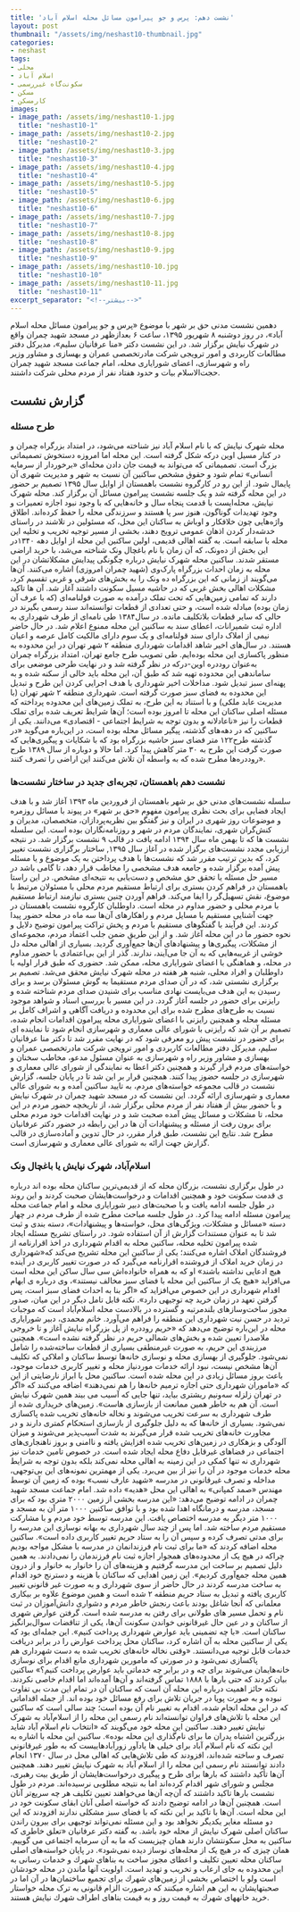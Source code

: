 ```yaml
---
title: 'نشست دهم: پرس و جو پیرامون مسائل محله اسلام آباد'
layout: post
thumbnail: "/assets/img/neshast10-thumbnail.jpg"
categories:
- neshast
tags:
- محلی
- اسلام آباد
- سکونت‌گاه غیررسمی
- مسکن
- کارمسکن
images:
- image_path: /assets/img/neshast10-1.jpg
  title: "neshast10-1"
- image_path: /assets/img/neshast10-2.jpg
  title: "neshast10-2"
- image_path: /assets/img/neshast10-3.jpg
  title: "neshast10-3"
- image_path: /assets/img/neshast10-4.jpg
  title: "neshast10-4"
- image_path: /assets/img/neshast10-5.jpg
  title: "neshast10-5"
- image_path: /assets/img/neshast10-6.jpg
  title: "neshast10-6"
- image_path: /assets/img/neshast10-7.jpg
  title: "neshast10-7"
- image_path: /assets/img/neshast10-8.jpg
  title: "neshast10-8"
- image_path: /assets/img/neshast10-9.jpg
  title: "neshast10-9"
- image_path: /assets/img/neshast10-10.jpg
  title: "neshast10-10"
- image_path: /assets/img/neshast10-11.jpg
  title: "neshast10-11"
excerpt_separator: "<!--بیشتر-->"
---
```

دهمین نشست مدنی حق بر شهر با موضوع «پرس و جو پیرامون مسائل محله اسلام آباد»، در روز دوشنبه ۸ شهریور ۱۳۹۵، ساعت ۶ بعدازظهر در مسجد شهید چمران واقع در شهرک نیایش برگزار شد. در این نشست دکتر «منا عرفانیان سلیم»، مدیرکل دفتر مطالعات کاربردی و امور ترویجی شرکت مادرتخصصی عمران و بهسازی و مشاور وزیر راه و شهرسازی، اعضای شورایاری محله، امام جماعت مسجد شهید چمران حجت‌الاسلام بیات و حدود هفتاد نفر از مردم محلی شرکت داشتند.
<!--بیشتر-->
## گزارش نشست
### طرح مسئله
محله شهرک نیایش که با نام اسلام آباد نیز شناخته می‌شود، در امتداد بزرگراه چمران و در کنار مسیل اوین درکه شکل گرفته است. این محله اما امروزه دستخوش تصمیماتی بزرگ است. تصمیماتی که می‌تواند به قیمت جان دادن محله‌ای «برخوردار از سرمایه انسانی» تمام شود و حقوق مشخص ساکنین آن نسبت به شهر و مدیریت شهری آن پایمال شود. از این رو در کارگروه نشست باهمستان از اوایل سال ۱۳۹۵ تصمیم بر حضور در این محله گرفته شد و یک جلسه نشست پیرامون مسائل آن برگزار کند. محله شهرک نیایش، محله‌ایست با قدمت پنجاه سال و خانه‌هایی که با وجود نبود اجازه تعمیرات و وجود تهدیدات گوناگون، هنوز سر پا هستند و سرزندگی محله را حفظ کرده‌اند. اطلاق واژه‌هایی چون خلافکار و اوباش به ساکنان این محل، که مسئولین در تلاشند در راستای خدشه‌دار کردن اذهان عمومی ترویج دهند، بخشی از مسیر توجیه تخریب و تخلیه این محله با سابقه است.
به گفته اهالی قدیمی، اولین ساکنین این محله از اوایل دهه ۱۳۴۰در این بخش از ده‌ونک، که آن زمان با نام باغچال ونک شناخته می‌شد، با خرید اراضی مستقر شدند. ساکنین محله شهرک نیایش درباره چگونگی پیدایش مشکلاتشان در این محله به زمان احداث بزرگراه پارک‌وی (شهید چمران امروزی) اشاره می‌کنند. آن‌ها می‌گویند از زمانی که این بزرگراه ده ونک را به بخش‌های شرقی و غربی تقسیم کرد، مشکلات اهالی بخش غربی که در حاشیه مسیل سکونت داشتند آغاز شد. آن ها تاکید دارند که تمامی زمین‌هایی که تحت تملک درآمده به صورت قولنامه‌ای (که با عرف آن زمان بوده) مبادله شده است، و حتی تعدادی از قطعات توانسته‌اند سند رسمی بگیرند در حالی که سایر قطعات بلاتکلیف مانده. در سال۱۳۸۴ طی نامه‌ای از طرف شهرداری به اداره ثبت شمیرانات، اعطای سند به ساکنین این محله ممنوع اعلام شد. در حال حاضر نیمی از املاک دارای سند قولنامه‌ای و یک سوم دارای مالکیت کامل عرصه و اعیان هستند.
در سال‌های اخیر شاهد اقدامات شهرداری منطقه ۲ شهر تهران در این محدوده به منظور پاکسازی این محله بوده‌ایم. طی تصویب طرح جامع تهران، امتداد بزرگراه چمران به‌عنوان روددره اوین-درکه در نظر گرفته شد و در نهایت طرحی موضعی برای ساماندهی این محدوده تهیه شد که طبق آن، این محله باید خالی از سکنه شده و به پهنه‌ای سبز تبدیل شود. مداخلات اخیر شهرداری با هدف اجرایی کردن این طرح و تبدیل این محدوده به فضای سبز صورت گرفته است. شهرداری منطقه ۲ شهر تهران (با مدیریت عابد ملکی) و با استناد به این طرح، به تملک زمین‌های این محدوده پرداخته که مسئله اصلی ساکنان این محله تا امروز بوده است؛ آن‌ها شرایط تعریف شده برای تملک قطعات را نیز «ناعادلانه و بدون توجه به شرایط اجتماعی - اقتصادی» می‌دانند. یکی از ساکنین که در دهه‌های گذشته، پیگیر مسائل محله بوده است، در این‌باره می‌گوید «در گذشته طرح۱۲۲ متر فضای سبز حاشیه بزرگراه بود که با شکایات و پیگیری‌هایی که صورت گرفت این طرح به ۳۰ متر کاهش پیدا کرد. اما حالا و دوباره از سال ۱۳۸۹ طرح روددره‌ها مطرح شده که به واسطه آن تلاش می‌کنند این اراضی را تصرف کنند».
### نشست دهم باهمستان، تجربه‌ای جدید در ساختار نشست‌ها
سلسله نشست‌های مدنی حق بر شهر باهمستان از فروردین ماه ۱۳۹۳ آغاز شد و با هدف ایجاد فضایی برای بحث نظری پیرامون مفهوم «حق بر شهر» در پیوند با مسائل روزمره و موضوعات روز شهری در ایران و نیز گفتگو بین نظریه‌پردازان، متخصصان، مدیران و کنش‌گران شهری، نمایندگان مردم در شهر و روزنامه‌نگاران بوده است. این سلسله نشست ها که تا بهمن ماه سال ۱۳۹۴ ادامه یافت در قالب ۹ نشست برگزار شد. در نتیجه ارزیابی مجدد نشست‌های برگزار شده در آغاز سال ۱۳۹۵, ساختار برگزاری نشست تغییر كرد، که بدین ترتیب مقرر شد که نشست‌ها با هدف پرداختن به یک موضوع و یا مسئله پیش آمده برگزار شده و جامعه هدف مشخصی را مخاطب قرار دهد، تا گامی باشد در مسیر حل مسئله یا تحقق حق مشخص و دست‌یابی به نتیجه‌ای مشخص. در این راستا باهمستان در فراهم كردن بستری برای ارتباط مستقیم مردم محلی با مسئولان مرتبط با موضوع، نقش تسهیل‌گر را ایفا مي‌كند. فراهم آوردن چنین بستری نیازمند ارتباط مستقیم با مردم محلی و حضور مداوم در محله است.
داوطلبان کارگروه نشست باهمستان در جهت آشنایی مستقیم با مسایل مردم و راهکار‌های آن‌ها سه ماه در محله حضور پیدا کردند. این فرآیند با گفتگو‌های مستقیم با مردم و پخش تراکت پیرامون توضیح دلایل و نحوه حضور ما در این محله آغاز شد. و از این طریق ضمن جلب اعتماد مردم، مجموعه‌ای از مشکلات، پیگیری‌ها و پیشنهادهای آن‌ها جمع‌آوری گردید. بسیاری از اهالی محله دل خوشی از غریبه‌هایی که به آن جا می‌آیند، ندارند. گذر از این بی‌اعتمادی با حضور مداوم در محله، و هماهنگی با اعضای شورایاری محله، ممکن شد. حضوری که طبق قرار اولیه با داوطلبان و افراد محلی، شنبه هر هفته در محله شهرک نیایش محقق می‌شد.
تصمیم بر برگزاری نشستی شد، که در آن صدای مردم مستقیما به گوش مسئولان برسد و برای رسیدن به این هدف می‌بایست نهادی مناسب برای شنیدن صدای مردم شناخته شده و رایزنی برای حضور در جلسه آغاز گردد. در این مسیر با بررسی اسناد و شواهد موجود نسبت به طرح‌های مطرح شده برای این محدوده و دریافت آگاهی و اشراف کامل بر مسئله محله و همچنین رایزنی با اعضای شورایاری محله پیرامون اقدامات انجام شده، تصمیم بر آن شد که رایزنی با شورای عالی معماری و شهرسازی انجام شود تا نماینده ای برای حضور در نشست پیش رو معرفی شود که در نهایت مقرر شد تا دکتر منا عرفانیان سلیم، مدیرکل دفتر مطالعات کاربردی و امور ترویجی شرکت مادرتخصصی عمران و بهسازی و مشاور وزیر راه و شهرسازی به عنوان مسئول مدعو، مخاطب سخنان و خواسته‌های مردم قرار گیرند و همچنین دکتر اعطا به نمایندگی از شورای عالی معماری و شهرسازی در جلسه حضوز پیدا کنند. همچنین قرار بر این شد تا در پایان جلسه، گزارش نشست در قالب مجموعه خواسته‌های مردم، به تایید ساکنین آمده و به شورای عالی معماری و شهرسازی ارائه گردد. این نشست که در مسجد شهید چمران در شهرک نیایش و با حضور بیش از هفتاد نفر از مردم محلی برگزار شد، از تاریخچه حضور مردم در این محله، تا مشکلات و مسائل پیش آمده صحبت شد و در نهایت اقدامات خود مردم محلی برای برون رفت از مسئله و پیشنهادات آن ها در این رابطه در حضور دکتر عرفانیان مطرح شد. نتایج این نشست، طبق قرار مقرر، در حال تدوین و آماده‌سازی در قالب گزارش جهت ارائه به شورای عالی معماری و شهرسازی است.
### اسلام‌آباد، شهرک نیایش یا باغچال ونک
در طول برگزاری نشست، بزرگان محله که از قدیمی‌ترین ساکنان محله بوده اند درباره ی قدمت سکونت خود و همچنین اقدامات و درخواست‌هایشان صحبت کردند و این روند در طول جلسه ادامه یافت و با صحبت‌های دبیر شورایاری محله و امام جماعت محله پیرامون مسئله ادامه پیدا کرد. در طول جلسه مباحث مطرح شده از طرف مردم در چهار دسته «مسائل و مشکلات، ویژگی‌های محل، خواسته‌ها و پیشنهادات»، دسته بندی و ثبت شد تا به عنوان مستندات گزارش از آن استفاده شود.
در راستای تشریح مسئله ایجاد شده پیرامون تخلیه محله، ساکنین محله به اقدام شهرداری در اخذ اقرارنامه از فروشندگان املاک اشاره می‌کنند؛ یکی از ساکنین این محله تشریح می‌کند که«شهرداری در زمان خرید املاک از فروشنده اقرارنامه می‌گیرد که در صورت تغییر کاربری در آینده هیچ ادعایی نداشته باشند» او که به همراه خانواده‌اش سی سال ساکن این محله است می‌افزاید «هیچ یک از ساکنین این محله با فضای سبز مخالف نیستند»، وی درباره ی ابهام اقدام شهرداری در این خصوص مي‌افزاید که «اگر بنا به احداث فضای سبز است، پس گرفتن تعهد در زمان خرید چه توجیهی دارد».
نکته قابل تامل دیگر در این میان، صدور مجوز ساخت‌وسازهای بلندمرتبه و گسترده در بالادست محله اسلام‌آباد است که موجبات تردید در حسن نیت شهرداری این منطقه را فراهم می‌آورد. خانم محمدی، دبیر شورایاری محله در این‌باره توضیح می‌دهد که «حریم روددره از پل بزرگراه نیایش آغاز و تا خروجی ملاصدرا تعیین شده و بخش‌های شمالی حریم در نظر گرفته نشده است». همچنین مرزبندی این حریم، به صورت غیرمنطقی بسیاری از قطعات ساخته‌شده را شامل نمی‌شود.
جلوگیری از بهسازی محله و نوسازی خانه‌ها توسط ساکنان و املاکی که تکلیف آن‌ها مشخص نیست، نبود ارائه خدمات موردنیاز محله و تغییر کاربری خدمات موجود، باعث بروز مسائل زیادی در این محله شده است. ساکنین محل با ابراز نارضایتی از این که «ماموران شهرداری حتی اجازه ترمیم خانه‌ها را هم نمی‌دهند» اضافه می‌کنند که «اگر در تهران زلزله سه‌و‌نیم ریشتری بیاید، تنها جایی که آسیب می بیند همین شهرک نیایش است. آن هم به خاطر همین ممانعت از بازسازی هاست». زمین‌های خریداری شده از طرف شهرداری به سرعت تخریب می‌شوند و نخاله خانه‌های تخریب شده پاکسازی نمی‌شود. بسیاری از خانه‌ها که به دلیل جلوگیری از بازسازی استحکام کمتری دارند و در مجاورت خانه‌های تخریب شده قرار می‌گیرند به شدت آسیب‌پذیر می‌شوند و میزان آلودگی و بزهکاری در زمین‌های تخریب شده افزایش یافته و ناامنی و بروز ناهنجاری‌های اجتماعی در فضاهای غیرقابل دفاع محله ایجاد شده است.
در خصوص تامین خدمات نیز شهرداری نه تنها کمکی در این زمینه به اهالی محله نمی‌کند بلکه بدون توجه به شرایط محله خدمات موجود در آن را نیز از بین می‌برد. یکی از مهمترین نمونه‌های این بی‌توجهی، مداخله و تصرف غیرقانونی در مدرسه «شهید عارف نسب» بوده که زمین آن توسط مهندس «صمد کمپانی» به اهالی این محل «هدیه» داده شد. امام جماعت مسجد شهید چمران در ادامه توضیح می‌دهد: «این مدرسه بخشی از زمین ۲۰۰۰ متری بود که برای مسجد، مدرسه و درمانگاه اهدا شده بود و با توافق ساکنین ۱۰۰۰ متر آن به مسجد و ۱۰۰۰ متر دیگر به مدرسه اختصاص یافت. این مدرسه توسط خود مردم و با مشارکت مستقیم مردم ساخته شد. اما پس از چند سال شهرداری به بهانه نوسازی این مدرسه را برای مدتی تصرف کرده و سپس آن را به ستاد حریم تغییر کاربری داده است». ساکنین محله اضافه کردند که «ما برای ثبت نام فرزندانمان در مدرسه با مشکل مواجه بودیم چراکه در هیچ یک از محدوده‌های همجوار اجازه ثبت نام فرزندمان را نمی‌دادند. به همین دلیل تصمیم بر ساخت این مدرسه گرفتیم و هزینه‌های آن را خانوار به خانوار و از درون همین محله جمع‌آوری کردیم». این زمین اهدایی که ساکنان با هزینه و دسترنج خود اقدام به ساخت مدرسه کردند در حال حاضر از سوی شهرداری و به صورت غیر قانونی تغییر کاربری یافته و تبدیل به ستاد حریم منطقه ۲ شده است و همین موضوع علاوه بر بیکاری معلمانی که آنجا شاغل بودند باعث رنجش خاطر مردم و دشواری دانش‌آموزان در ثبت نام و تحمل مسیر های طولانی برای رفتن به مدرسه شده است.
گرفتن عوارض شهری از ساکنان و در عین حال غیرقانونی خواندن سکونت آن‌ها، یکی از تناقضات سوال‌برانگیز ساکنان است. «با چه تضمینی باید عوارض شهرداری پرداخت کنیم». این جمله‌ای بود که یکی از ساکنین محله به آن اشاره کرد، ساکنان محل پرداخت عوارض را در برابر دریافت خدمات قابل توجیه می‌دانستند. «وقتی نخاله خانه‌های تخریب شده به دست شهرداری هم پاکسازی نمی‌شود و در صورتی که مامورین شهرداری مانع اقدام برای نوسازی خانه‌هایمان می‌شوند برای چه و در برابر چه خدماتی باید عوارض پرداخت کنیم؟» ساکنین بیان کردند که حتی بارها با ۱۸۸۸ تماس گرفته‌اند و آن‌ها آمده‌اند اما اقدام خاصی نکردند. نکته حائز اهمیت درباره این محله آن است که ساکنان آن در تمام این مدت بی تفاوت نبوده و به صورت پویا در جریان تلاش برای رفع مسائل خود بوده اند. از جمله اقداماتی که در این محله انجام شده، اقدام به تغییر نام آن بوده است؛ چند سالی است که ساکنین این محله با تلاش‌های فراوان توانسته‌اند نام رسمی این محله را از اسلام‌آباد به شهرک نیایش تغییر دهند. ساکنین این محله خود می‌گویند که «انتخاب نام اسلام آباد شاید بزرگترین اشتباه پدران ما برای نام‌گذاری این محله بوده». ساکنین این محله با اشاره به این نکته که نام اسلام آباد برای خیلی ها یادآور زورآبادهاییست که به طور غیرقانونی تصرف و ساخته شده‌اند، افزودند که طی تلاش‌هایی که اهالی محل در سال ۱۳۷۰ انجام دادند توانستند نام رسمی این محله را از اسلام آباد به شهرک نیایش تغییر دهند. همچنین آن‌ها تأکید داشتند که بارها برای طرح و پیگیری درخواست‌هایشان از طریق بیت رهبری، مجلس و شورای شهر اقدام کرده‌اند اما به نتیجه مطلوبی نرسیده‌اند.
مردم در طول نشست بارها تاکید داشتند که آن‌چه آن‌ها می‌خواهند تعیین تکلیف هر چه سریع‌تر آنان است. همچنین آن‌ها در ادامه توضیح دادند که خواسته اصلی آنان ابقای سکونت خود در این محله است. آن‌ها با تاکید بر این نکته که با فضای سبز مشکلی ندارند افزودند که این دو مسئله مغایر یکدیگر نخواهد بود و این مسئله نمی‌تواند توجیهی برای بیرون راندن ساکنان اصلی شهرک نیایش از محله خود باشد. به گفته دکتر عرفانیان «تعلق خاطری که ساکنین به محل سکونتشان دارند همان چیزیست که ما به آن سرمایه اجتماعی می گوییم. همان چیزی که در هیچ یک از محله‌های نوساز دیده نمی‌شود». در پایان خواسته‌های اصلی ساکنان محله تعیین تكلیف و اعطای مجوز ساخت به بناهای شهرك و خدمات رسانی به این محدوده به جای ارعاب و تخریب و تهدید است. اولویت آنها ماندن در محله خودشان است ولو با اختصاص بخشی از زمین‌های شهرك برای تجمیع ساختمان‌ها در آن اما در صحبتهایشان به این هم اشاره میکنند که درصورت الزام قانونی به ترک محله خواستار خرید خانههای شهرك به قیمت روز و به قیمت بناهای اطراف شهرك نیایش هستند.